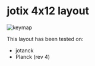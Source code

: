 # jotix 4x12 layout

![keymap](https://imgur.com/a/IriHr4X)

This layout has been tested on:

* jotanck
* Planck (rev 4)